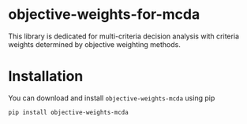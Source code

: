 # objective-weights-for-mcda

This library is dedicated for multi-criteria decision analysis with criteria weights determined by objective weighting methods.

# Installation
You can download and install `objective-weights-mcda` using pip

```
pip install objective-weights-mcda
```
